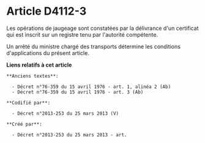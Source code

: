 # Article D4112-3

Les opérations de jaugeage sont constatées par la délivrance d'un certificat qui est inscrit sur un registre tenu par
l'autorité compétente.

Un arrêté du ministre chargé des transports détermine les conditions d'applications du présent article.

**Liens relatifs à cet article**

	**Anciens textes**:

	  - Décret n°76-359 du 15 avril 1976 - art. 1, alinéa 2 (Ab)
	  - Décret n°76-359 du 15 avril 1976 - art. 3 (Ab)

	**Codifié par**:

	  - Décret n°2013-253 du 25 mars 2013 (V)

	**Créé par**:

	  - Décret n°2013-253 du 25 mars 2013 - art.
